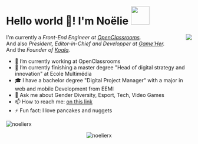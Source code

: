 # Hello world 👋! I'm Noëlie <img src="https://media.giphy.com/media/mGcNjsfWAjY5AEZNw6/giphy.gif" width="50">
<img align='right' src="https://media.giphy.com/media/AbDb2PniluFwY/giphy.gif">
<p>I'm currently a <em>Front-End Engineer at <a href="https://openclassrooms.com/en">OpenClassrooms</a>.</br></em>And also <em>President, Editor-in-Chief and Developper at <a href="https://gameher.fr/">Game'Her</a>.</em></br>And the <em>Founder of <a href="https://meetkoala.netlify.app/">Koala</a>.</em></p>

- 🔭 I’m currently working at OpenClassrooms
- 🌱 I’m currently finishing a master degree "Head of digital strategy and innovation" at Ecole Multimédia
- 🎓 I have a bachelor degree "Digital Project Manager" with a major in web and mobile Development from EEMI
- 💬 Ask me about Gender Diversity, Esport, Tech, Video Games
- 📫 How to reach me: <a href="https://linktr.ee/noelie.rx">on this link</a>
- ⚡ Fun fact: I love pancakes and nuggets

<p align="left"> <img src="https://komarev.com/ghpvc/?username=noelierx" alt="noelierx" /> </p>
<p align="center"> <img src="https://github-readme-stats.vercel.app/api?username=noelierx&show_icons=true" alt="noelierx" /> </p>
